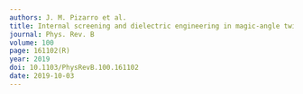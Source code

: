 ```yaml
---
authors: J. M. Pizarro et al.
title: Internal screening and dielectric engineering in magic-angle twisted bilayer graphene
journal: Phys. Rev. B
volume: 100
page: 161102(R)
year: 2019
doi: 10.1103/PhysRevB.100.161102
date: 2019-10-03
---
```

